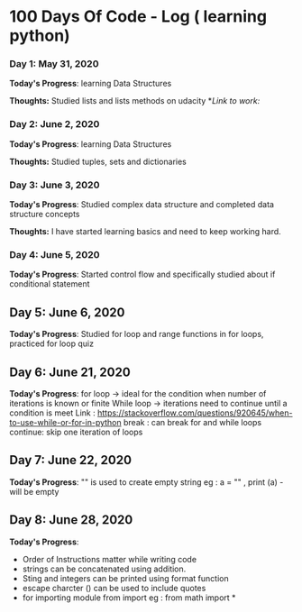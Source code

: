# 100 Days Of Code - Log ( learning python)

### Day 1: May 31, 2020

**Today's Progress**: learning Data Structures

**Thoughts:** Studied lists and lists methods on udacity
**Link to work:*

### Day 2: June 2, 2020

**Today's Progress**: learning Data Structures

**Thoughts:** Studied tuples, sets and dictionaries

### Day 3: June 3, 2020

**Today's Progress**: Studied complex data structure and completed data structure concepts

**Thoughts:** I have started learning basics and need to keep working hard.

### Day 4: June 5, 2020

**Today's Progress**: Started control flow and specifically studied about if conditional statement

## Day 5: June 6, 2020
**Today's Progress**: Studied for loop and range functions in for loops, practiced for loop quiz

## Day 6: June 21, 2020
**Today's Progress**:
  for loop -> ideal for the condition when number of iterations is known or finite
  While loop -> iterations need to continue until a condition is meet
  Link : https://stackoverflow.com/questions/920645/when-to-use-while-or-for-in-python
  break : can break for and while loops
  continue: skip one iteration of loops

## Day 7: June 22, 2020
**Today's Progress**:
  "" is used to create empty string
  eg : a = "" , print (a) -will be empty

## Day 8: June 28, 2020
**Today's Progress**:
 - Order of Instructions matter while writing  code
 - strings can be concatenated using addition.
 - Sting and integers can be printed using format function
 - escape charcter (\) can be used to include quotes
 - for importing module from  <module> import <specific> eg : from math import *
